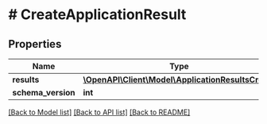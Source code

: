 # # CreateApplicationResult

## Properties

Name | Type | Description | Notes
------------ | ------------- | ------------- | -------------
**results** | [**\OpenAPI\Client\Model\ApplicationResultsCreate**](ApplicationResultsCreate.md) |  |
**schema_version** | **int** |  |

[[Back to Model list]](../../README.md#models) [[Back to API list]](../../README.md#endpoints) [[Back to README]](../../README.md)
